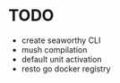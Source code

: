 
TODO
====

* create seaworthy CLI
* mush compilation
* default unit activation
* resto go docker registry